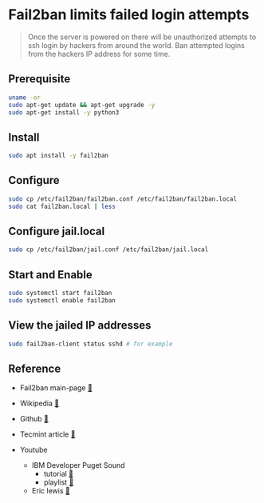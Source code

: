 # Fail2ban limits failed login attempts

> Once the server is powered on there will be
> unauthorized attempts to ssh login by hackers
> from around the world. Ban attempted logins
> from the hackers IP address for some time.

## Prerequisite
```bash
uname -or
sudo apt-get update && apt-get upgrade -y
sudo apt-get install -y python3
```

## Install
```bash
sudo apt install -y fail2ban
```

## Configure
```bash
sudo cp /etc/fail2ban/fail2ban.conf /etc/fail2ban/fail2ban.local
sudo cat fail2ban.local | less
```

## Configure jail.local
```bash
sudo cp /etc/fail2ban/jail.conf /etc/fail2ban/jail.local
```

## Start and Enable
```bash
sudo systemctl start fail2ban
sudo systemctl enable fail2ban
```

## View the jailed IP addresses
```bash
sudo fail2ban-client status sshd # for example
```

## Reference

* Fail2ban main-page [:link:](https://www.fail2ban.org/wiki/index.php/Main_Page)
* Wikipedia [:link:](https://en.wikipedia.org/wiki/Fail2ban)
* Github [:link:](https://github.com/fail2ban/fail2ban)
* Tecmint article [:link:](https://www.tecmint.com/use-fail2ban-to-secure-linux-server/)

* Youtube
  - IBM Developer Puget Sound 
    * tutorial [:link:]()
    * playlist [:link:](https://www.youtube.com/playlist?list=PL-j7VyctKguuCO8WkzaYauh4NosbtGLC_)
  - Eric lewis [:link:](https://youtu.be/Sm5XlFxWqdo)
